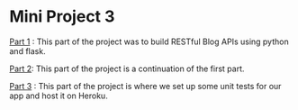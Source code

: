 # Mini Project 3 

[Part 1](https://www.codementor.io/@olawalealadeusi896/restful-api-with-python-flask-framework-and-postgres-db-part-1-kbrwbygx5)
: This part of the project was to build RESTful Blog APIs using python and flask. 

[Part 2](https://www.codementor.io/@olawalealadeusi896/restful-api-with-python-flask-framework-and-postgres-db-part-1-kbrwbygx5): This part of the project is a continuation of the first part. 

[Part 3](https://www.codementor.io/@olawalealadeusi896/building-a-restful-blog-apis-using-python-and-flask-part-3-lx7rt8pfk)
: This part of the project is where we set up some unit tests for our app and host it on Heroku. 